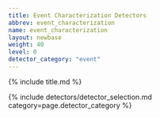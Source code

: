 ```yaml
---
title: Event Characterization Detectors
abbrev: event_characterization
name: event_characterization
layout: newbase
weight: 40
level: 0
detector_category: "event"
---
```

{% include title.md %}

{% include detectors/detector_selection.md category=page.detector_category %}

